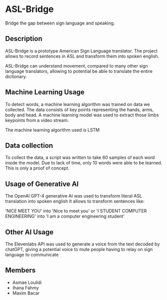 # ASL-Bridge
Bridge the gap between sign language and speaking.

## Description

ASL-Bridge is a prototype American Sign Language translator.
The project allows to record sentences in ASL and transform them into spoken english.

ASL-Bridge can understand movement, compared to many other sign language translators, allowing to potential be able to translate the entire dictionary.


## Machine Learning Usage

To detect words, a machine learning algorithm was trained on data we collected. The data consists of key points representing the hands, arms, body and head. A machine learning model was used to extract those limbs keypoints from a video stream.

The machine learning algorithm used is LSTM

## Data collection

To collect the data, a script was written to take 60 samples of each word inside the model. Due to lack of time, only 10 words were able to be learned. This is only a proof of concept.

## Usage of Generative AI

The OpenAI GPT-4 generative AI was used to transform literal ASL translation into spoken english
It allows to transform sentences like:

'NICE MEET YOU' into 'Nice to meet you' or 'I STUDENT COMPUTER ENGINEERING' into 'I am a computer engineering student'


## Other AI Usage

The Elevenlabs API was used to generate a voice from the text decoded by chatGPT, giving a potential voice to mute people having to relay on sign language to communicate

## Members

- Asmae Loulidi
- Ihana Fahmy
- Maxim Bacar
